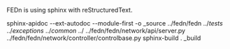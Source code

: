 FEDn is using sphinx with reStructuredText.

sphinx-apidoc --ext-autodoc --module-first -o _source  ../fedn/fedn ../*tests* ../*exceptions* ../*common* ../ ../fedn/fedn/network/api/server.py ../fedn/fedn/network/controller/controlbase.py
sphinx-build . _build
